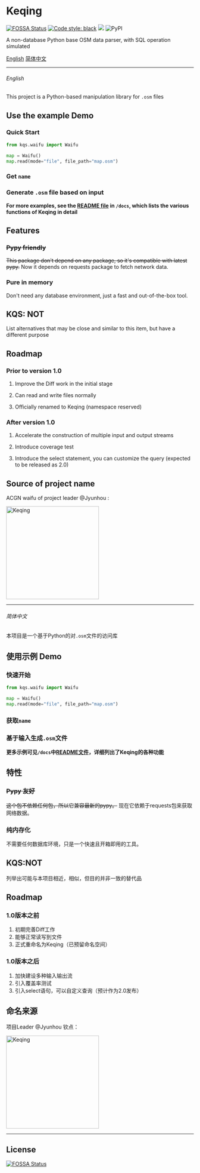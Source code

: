 # Keqing

[![FOSSA Status](https://app.fossa.com/api/projects/git%2Bgithub.com%2FOSMChina%2FOSMChina-Keqing_Sword.svg?type=shield)](https://app.fossa.com/projects/git%2Bgithub.com%2FOSMChina%2FOSMChina-Keqing_Sword?ref=badge_shield)
<a href="https://github.com/psf/black"><img alt="Code style: black" src="https://img.shields.io/badge/code%20style-black-000000.svg"></a>
![](https://img.shields.io/badge/stable--version-v0.6.0-green)
![PyPI](https://img.shields.io/pypi/v/Keqing-Sword)

A non-database Python base OSM data parser, with SQL operation simulated 

[English](https://github.com/OSMChina/Keqing/#english) [简体中文](https://github.com/OSMChina/Keqing/#简体中文)

----------

###### English

This project is a Python-based manipulation library for `.osm` files

## Use the example Demo

### Quick Start

```python
from kqs.waifu import Waifu

map = Waifu()
map.read(mode="file", file_path="map.osm")
```

### Get `name`

### Generate `.osm` file based on input

**For more examples, see the [README file](/docs/README.md) in `/docs`, which lists the various functions of Keqing in detail**

## Features

### <del>Pypy friendly</del>

<del>This package don't depend on any package, so it's compatible with latest pypy.</del> Now it depends on requests package to fetch network data.

### Pure in memory

Don't need any database environment, just a fast and out-of-the-box tool.

## KQS: NOT

List alternatives that may be close and similar to this item, but have a different purpose

## Roadmap

### Prior to version 1.0

1. Improve the Diff work in the initial stage

2. Can read and write files normally

3. Officially renamed to Keqing (namespace reserved)

### After version 1.0

1. Accelerate the construction of multiple input and output streams

2. Introduce coverage test

3. Introduce the select statement, you can customize the query (expected to be released as 2.0)

## Source of project name

ACGN waifu of project leader @Jyunhou :

<a herf="https://zh.wikipedia.org/wiki/%E5%8E%9F%E7%A5%9E%E8%A7%92%E8%89%B2%E5%88%97%E8%A1%A8#%E7%92%83%E6%9C%88%E4%B8%83%E6%98%9F"><img alt="Keqing" src="https://avatars.githubusercontent.com/u/45530478?v=4" width=249px></a>

----------

###### 简体中文

本项目是一个基于Python的对`.osm`文件的访问库

## 使用示例 Demo

### 快速开始

```python
from kqs.waifu import Waifu

map = Waifu()
map.read(mode="file", file_path="map.osm")
```

### 获取`name`

### 基于输入生成`.osm`文件

**更多示例可见`/docs`中[README文件](/docs/README.md)，详细列出了Keqing的各种功能**

## 特性

### <del>Pypy 友好</del>

<del>这个包不依赖任何包，所以它兼容最新的pypy。</del> 现在它依赖于requests包来获取网络数据。

### 纯内存化

不需要任何数据库环境，只是一个快速且开箱即用的工具。

## KQS:NOT

列举出可能与本项目相近，相似，但目的并非一致的替代品

## Roadmap

### 1.0版本之前
1. 初期完善Diff工作
2. 能够正常读写到文件
3. 正式重命名为Keqing（已预留命名空间）

### 1.0版本之后
1. 加快建设多种输入输出流
2. 引入覆盖率测试
3. 引入select语句，可以自定义查询（预计作为2.0发布）

## 命名来源

项目Leader @Jyunhou 钦点：

<a herf="https://zh.wikipedia.org/wiki/%E5%8E%9F%E7%A5%9E%E8%A7%92%E8%89%B2%E5%88%97%E8%A1%A8#%E7%92%83%E6%9C%88%E4%B8%83%E6%98%9F"><img alt="Keqing" src="https://avatars.githubusercontent.com/u/45530478?v=4" width=249px></a>

----------

## License
[![FOSSA Status](https://app.fossa.com/api/projects/git%2Bgithub.com%2FOSMChina%2FOSMChina-Keqing_Sword.svg?type=large)](https://app.fossa.com/projects/git%2Bgithub.com%2FOSMChina%2FOSMChina-Keqing_Sword?ref=badge_large)
